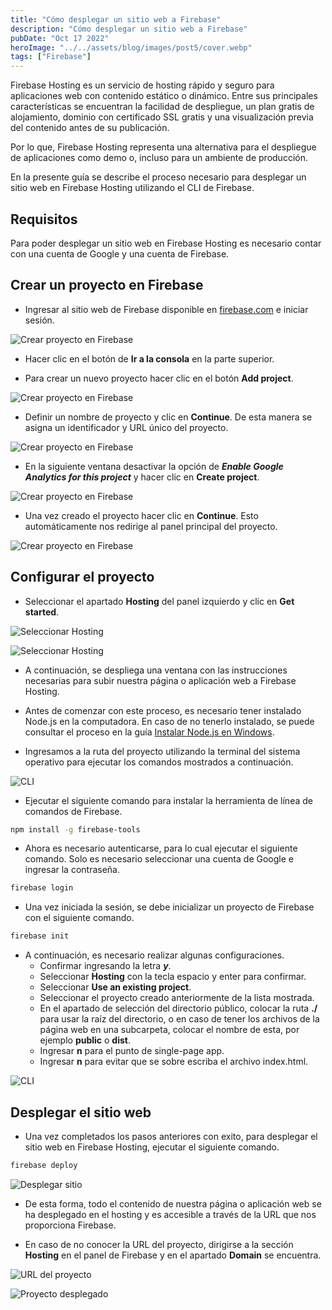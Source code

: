 ```yaml
---
title: "Cómo desplegar un sitio web a Firebase"
description: "Cómo desplegar un sitio web a Firebase"
pubDate: "Oct 17 2022"
heroImage: "../../assets/blog/images/post5/cover.webp"
tags: ["Firebase"]
---
```


Firebase Hosting es un servicio de hosting rápido y seguro para aplicaciones web con contenido estático o dinámico. Entre sus principales características se encuentran la facilidad de despliegue, un plan gratis de alojamiento, dominio con certificado SSL gratis y una visualización previa del contenido antes de su publicación.

Por lo que, Firebase Hosting representa una alternativa para el despliegue de aplicaciones como demo o, incluso para un ambiente de producción.

En la presente guía se describe el proceso necesario para desplegar un sitio web en Firebase Hosting utilizando el CLI de Firebase.

## Requisitos

Para poder desplegar un sitio web en Firebase Hosting es necesario contar con una cuenta de Google y una cuenta de Firebase.

## Crear un proyecto en Firebase

* Ingresar al sitio web de Firebase disponible en [firebase.com](https://firebase.google.com/) e iniciar sesión.

![Crear proyecto en Firebase](../../assets/blog/images/post5/01.webp)

* Hacer clic en el botón de **Ir a la consola** en la parte superior.

* Para crear un nuevo proyecto hacer clic en el botón **Add project**.

![Crear proyecto en Firebase](../../assets/blog/images/post5/02.webp)

* Definir un nombre de proyecto y clic en **Continue**. De esta manera se asigna un identificador y URL único del proyecto.

![Crear proyecto en Firebase](../../assets/blog/images/post5/03.webp)

* En la siguiente ventana desactivar la opción de ***Enable Google Analytics for this project*** y hacer clic en **Create project**.

![Crear proyecto en Firebase](../../assets/blog/images/post5/04.webp)

* Una vez creado el proyecto hacer clic en **Continue**. Esto automáticamente nos redirige al panel principal del proyecto.

![Crear proyecto en Firebase](../../assets/blog/images/post5/05.webp)

## Configurar el proyecto

* Seleccionar el apartado **Hosting** del panel izquierdo y clic en **Get started**.

![Seleccionar Hosting](../../assets/blog/images/post5/06.webp)

![Seleccionar Hosting](../../assets/blog/images/post5/07.webp)

* A continuación, se despliega una ventana con las instrucciones necesarias para subir nuestra página o aplicación web a Firebase Hosting.

* Antes de comenzar con este proceso, es necesario tener instalado Node.js en la computadora. En caso de no tenerlo instalado, se puede consultar el proceso en la guía [Instalar Node.js en Windows](https://asjordi.dev/blog/instalar-nodejs-en-windows).

* Ingresamos a la ruta del proyecto utilizando la terminal del sistema operativo para ejecutar los comandos mostrados a continuación.

![CLI](../../assets/blog/images/post5/08.webp)

* Ejecutar el siguiente comando para instalar la herramienta de línea de comandos de Firebase.

``` sh
npm install -g firebase-tools
```

* Ahora es necesario autenticarse, para lo cual ejecutar el siguiente comando. Solo es necesario seleccionar una cuenta de Google e ingresar la contraseña.

```sh
firebase login
```

* Una vez iniciada la sesión, se debe inicializar un proyecto de Firebase con el siguiente comando.

```sh
firebase init
```

* A continuación, es necesario realizar algunas configuraciones.
  * Confirmar ingresando la letra ***y***.
  * Seleccionar **Hosting** con la tecla espacio y enter para confirmar.
  * Seleccionar **Use an existing project**.
  * Seleccionar el proyecto creado anteriormente de la lista mostrada.
  * En el apartado de selección del directorio público, colocar la ruta **./** para usar la raíz del directorio, o en caso de tener los archivos de la página web en una subcarpeta, colocar el nombre de esta, por ejemplo **public** o **dist**.
  * Ingresar **n** para el punto de single-page app.
  * Ingresar **n** para evitar que se sobre escriba el archivo index.html.

![CLI](../../assets/blog/images/post5/09.webp)

## Desplegar el sitio web

* Una vez completados los pasos anteriores con exito, para desplegar el sitio web en Firebase Hosting, ejecutar el siguiente comando.

```sh
firebase deploy
```

![Desplegar sitio](../../assets/blog/images/post5/10.webp)

* De esta forma, todo el contenido de nuestra página o aplicación web se ha desplegado en el hosting y es accesible a través de la URL que nos proporciona Firebase.

* En caso de no conocer la URL del proyecto, dirigirse a la sección **Hosting** en el panel de Firebase y en el apartado **Domain** se encuentra.

![URL del proyecto](../../assets/blog/images/post5/11.webp)

![Proyecto desplegado](../../assets/blog/images/post5/12.webp)
